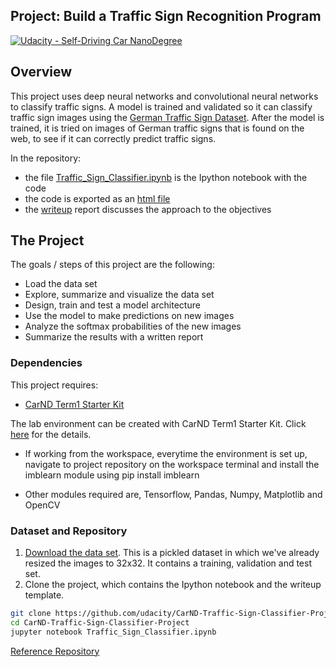 ## Project: Build a Traffic Sign Recognition Program
[![Udacity - Self-Driving Car NanoDegree](https://s3.amazonaws.com/udacity-sdc/github/shield-carnd.svg)](http://www.udacity.com/drive)

Overview
---
This project uses deep neural networks and convolutional neural networks to classify traffic signs. A model is trained and validated so it can classify traffic sign images using the [German Traffic Sign Dataset](http://benchmark.ini.rub.de/?section=gtsrb&subsection=dataset). After the model is trained, it is tried on images of German traffic signs that is found on the web, to see if it can correctly predict traffic signs.

In the repository: 
* the file [Traffic_Sign_Classifier.ipynb](https://github.com/sidharth2189/CarND-Traffic-Sign-Classifier-Project/blob/master/Traffic_Sign_Classifier.ipynb) is the Ipython notebook with the code
* the code is exported as an [html file](https://github.com/sidharth2189/CarND-Traffic-Sign-Classifier-Project/blob/master/Traffic_Sign_Classifier.html)
* the [writeup](https://github.com/sidharth2189/CarND-Traffic-Sign-Classifier-Project/blob/master/writeup.md) report discusses the approach to the objectives


The Project
---
The goals / steps of this project are the following:
* Load the data set
* Explore, summarize and visualize the data set
* Design, train and test a model architecture
* Use the model to make predictions on new images
* Analyze the softmax probabilities of the new images
* Summarize the results with a written report

### Dependencies
This project requires:

* [CarND Term1 Starter Kit](https://github.com/udacity/CarND-Term1-Starter-Kit)

The lab environment can be created with CarND Term1 Starter Kit. Click [here](https://github.com/udacity/CarND-Term1-Starter-Kit/blob/master/README.md) for the details.

* If working from the workspace, everytime the environment is set up, navigate to project repository on the workspace terminal and install the imblearn module using pip install imblearn

* Other modules required are, Tensorflow, Pandas, Numpy, Matplotlib and OpenCV

### Dataset and Repository

1. [Download the data set](https://s3-us-west-1.amazonaws.com/udacity-selfdrivingcar/traffic-signs-data.zip). This is a pickled dataset in which we've already resized the images to 32x32. It contains a training, validation and test set.
2. Clone the project, which contains the Ipython notebook and the writeup template.
```sh
git clone https://github.com/udacity/CarND-Traffic-Sign-Classifier-Project
cd CarND-Traffic-Sign-Classifier-Project
jupyter notebook Traffic_Sign_Classifier.ipynb
```

[Reference Repository](https://github.com/udacity/CarND-Traffic-Sign-Classifier-Project)

